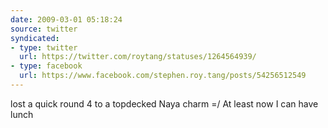 ```yaml
---
date: 2009-03-01 05:18:24
source: twitter
syndicated:
- type: twitter
  url: https://twitter.com/roytang/statuses/1264564939/
- type: facebook
  url: https://www.facebook.com/stephen.roy.tang/posts/54256512549
---
```


lost a quick round 4 to a topdecked Naya charm =/ At least now I can have lunch